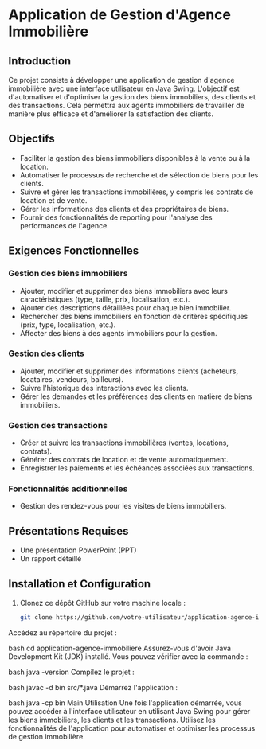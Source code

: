# Application de Gestion d'Agence Immobilière

## Introduction

Ce projet consiste à développer une application de gestion d'agence immobilière avec une interface utilisateur en Java Swing. L'objectif est d'automatiser et d'optimiser la gestion des biens immobiliers, des clients et des transactions. Cela permettra aux agents immobiliers de travailler de manière plus efficace et d'améliorer la satisfaction des clients.

## Objectifs

- Faciliter la gestion des biens immobiliers disponibles à la vente ou à la location.
- Automatiser le processus de recherche et de sélection de biens pour les clients.
- Suivre et gérer les transactions immobilières, y compris les contrats de location et de vente.
- Gérer les informations des clients et des propriétaires de biens.
- Fournir des fonctionnalités de reporting pour l'analyse des performances de l'agence.

## Exigences Fonctionnelles

### Gestion des biens immobiliers
- Ajouter, modifier et supprimer des biens immobiliers avec leurs caractéristiques (type, taille, prix, localisation, etc.).
- Ajouter des descriptions détaillées pour chaque bien immobilier.
- Rechercher des biens immobiliers en fonction de critères spécifiques (prix, type, localisation, etc.).
- Affecter des biens à des agents immobiliers pour la gestion.

### Gestion des clients
- Ajouter, modifier et supprimer des informations clients (acheteurs, locataires, vendeurs, bailleurs).
- Suivre l'historique des interactions avec les clients.
- Gérer les demandes et les préférences des clients en matière de biens immobiliers.

### Gestion des transactions
- Créer et suivre les transactions immobilières (ventes, locations, contrats).
- Générer des contrats de location et de vente automatiquement.
- Enregistrer les paiements et les échéances associées aux transactions.

### Fonctionnalités additionnelles
- Gestion des rendez-vous pour les visites de biens immobiliers.

## Présentations Requises
- Une présentation PowerPoint (PPT)
- Un rapport détaillé

## Installation et Configuration

1. Clonez ce dépôt GitHub sur votre machine locale :
   ```bash
   git clone https://github.com/votre-utilisateur/application-agence-immobiliere.git
Accédez au répertoire du projet :

bash
cd application-agence-immobiliere
Assurez-vous d'avoir Java Development Kit (JDK) installé. Vous pouvez vérifier avec la commande :

bash
java -version
Compilez le projet :

bash
javac -d bin src/*.java
Démarrez l'application :

bash
java -cp bin Main
Utilisation
Une fois l'application démarrée, vous pouvez accéder à l'interface utilisateur en utilisant Java Swing pour gérer les biens immobiliers, les clients et les transactions. Utilisez les fonctionnalités de l'application pour automatiser et optimiser les processus de gestion immobilière.
